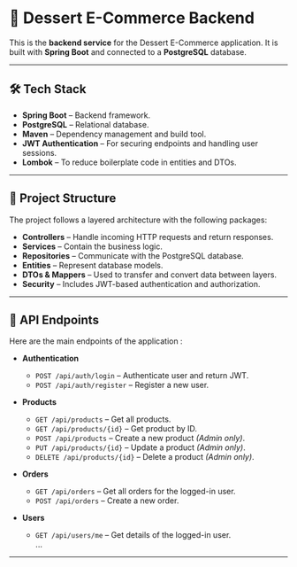 # 🍰 Dessert E-Commerce Backend  

This is the **backend service** for the Dessert E-Commerce application. It is built with **Spring Boot** and connected to a **PostgreSQL** database.  

---

## 🛠️ Tech Stack  

- **Spring Boot** – Backend framework.  
- **PostgreSQL** – Relational database.  
- **Maven** – Dependency management and build tool.  
- **JWT Authentication** – For securing endpoints and handling user sessions.  
- **Lombok** – To reduce boilerplate code in entities and DTOs.  

---

## 📂 Project Structure  

The project follows a layered architecture with the following packages:  

- **Controllers** – Handle incoming HTTP requests and return responses.  
- **Services** – Contain the business logic.  
- **Repositories** – Communicate with the PostgreSQL database.  
- **Entities** – Represent database models.  
- **DTOs & Mappers** – Used to transfer and convert data between layers.  
- **Security** – Includes JWT-based authentication and authorization.  

---

## 📡 API Endpoints  

Here are the main endpoints of the application :  

- **Authentication**  
  - `POST /api/auth/login` – Authenticate user and return JWT.  
  - `POST /api/auth/register` – Register a new user.  

- **Products**  
  - `GET /api/products` – Get all products.  
  - `GET /api/products/{id}` – Get product by ID.  
  - `POST /api/products` – Create a new product *(Admin only)*.  
  - `PUT /api/products/{id}` – Update a product *(Admin only)*.  
  - `DELETE /api/products/{id}` – Delete a product *(Admin only)*.  

- **Orders**  
  - `GET /api/orders` – Get all orders for the logged-in user.  
  - `POST /api/orders` – Create a new order.  

- **Users**  
  - `GET /api/users/me` – Get details of the logged-in user.  
...
---

